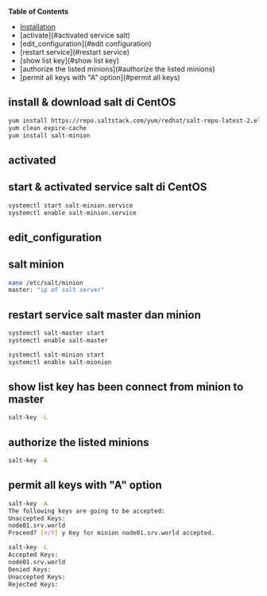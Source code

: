 **Table of Contents**

* [Installation](#installation)
* [activate](#activated service salt)
* [edit_configuration](#edit configuration)
* [restart service](#restart service)
* [show list key](#show list key)
* [authorize the listed minions](#authorize the listed minions)
* [permit all keys with "A" option](#permit all keys)

## install & download salt di CentOS
```bash
yum install https://repo.saltstack.com/yum/redhat/salt-repo-latest-2.el7.noarch.rpm
yum clean expire-cache
yum install salt-minion
```
## activated
## start & activated service salt di CentOS
```bash
systemctl start salt-minion.service
systemctl enable salt-minion.service
```

## edit_configuration 
## salt minion
```bash
nano /etc/salt/minion
master: "ip of salt server"
```

## restart service salt master dan minion
```bash
systemctl salt-master start
systemctl enable salt-master

systemctl salt-minion start
systemctl enable salt-mionion
```

## show list key has been connect from minion to master
```bash
salt-key -L
```

## authorize the listed minions
```bash
salt-key -A
```
## permit all keys with "A" option

```bash
salt-key -A 
The following keys are going to be accepted:
Unaccepted Keys:
node01.srv.world
Proceed? [n/Y] y Key for minion node01.srv.world accepted.

salt-key -L 
Accepted Keys:
node01.srv.world
Denied Keys:
Unaccepted Keys:
Rejected Keys:
```
